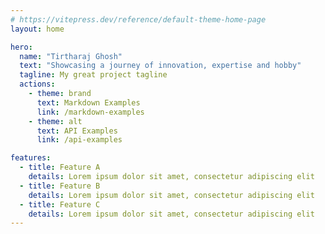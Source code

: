```yaml
---
# https://vitepress.dev/reference/default-theme-home-page
layout: home

hero:
  name: "Tirtharaj Ghosh"
  text: "Showcasing a journey of innovation, expertise and hobby"
  tagline: My great project tagline
  actions:
    - theme: brand
      text: Markdown Examples
      link: /markdown-examples
    - theme: alt
      text: API Examples
      link: /api-examples

features:
  - title: Feature A
    details: Lorem ipsum dolor sit amet, consectetur adipiscing elit
  - title: Feature B
    details: Lorem ipsum dolor sit amet, consectetur adipiscing elit
  - title: Feature C
    details: Lorem ipsum dolor sit amet, consectetur adipiscing elit
---
```


